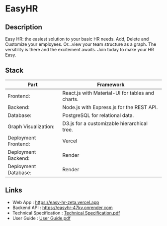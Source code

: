 # EasyHR

## Description

Easy HR: the easiest solution to your basic HR needs. Add, Delete and Customize your employees. Or...view your team structure as a graph. The versitility is there and the excitement awaits. Join today to make your HR Easy.

## Stack


| Part | Framework |
| -------------------- | --------------------------------------------- |
| Frontend: | React.js with Material-UI for tables and charts. |
| Backend: | Node.js with Express.js for the REST API. |
| Database: | PostgreSQL for relational data. |
| Graph Visualization: | D3.js for a customizable hierarchical tree. |
| Deployment Frontend: | Vercel |
| Deployment Backend: | Render |
| Deployment Database: | Render |

## Links

- Web App : <a href='https://easy-hr-zeta.vercel.app'>https://easy-hr-zeta.vercel.app</a>
- Backend API : <a href='https://easyhr-47kv.onrender.com'>https://easyhr-47kv.onrender.com</a>
- Technical Specification : <a href='/Documentation/Technical Specifications.pdf'>Technical Specification.pdf</a>
- User Guide : <a href='/Documentation/User Guide.pdf'>User Guide.pdf</a>